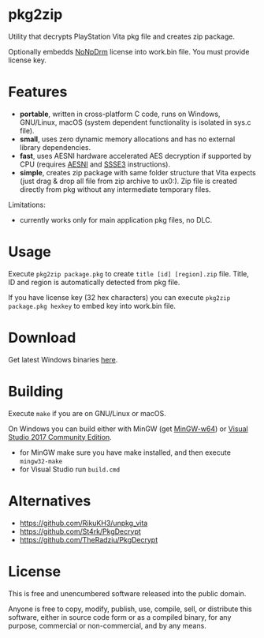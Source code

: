 # pkg2zip

Utility that decrypts PlayStation Vita pkg file and creates zip package.

Optionally embedds [NoNpDrm](https://github.com/TheOfficialFloW/NoNpDrm) license into work.bin file. You must provide license key.

# Features

* **portable**, written in cross-platform C code, runs on Windows, GNU/Linux, macOS (system dependent functionality is isolated in sys.c file).
* **small**, uses zero dynamic memory allocations and has no external library dependencies.
* **fast**, uses AESNI hardware accelerated AES decryption if supported by CPU (requires [AESNI](https://en.wikipedia.org/wiki/AES_instruction_set) and [SSSE3](https://en.wikipedia.org/wiki/SSSE3) instructions).
* **simple**, creates zip package with same folder structure that Vita expects (just drag & drop all file from zip archive to ux0:). Zip file is created directly from pkg without any intermediate temporary files.

Limitations:
* currently works only for main application pkg files, no DLC.

# Usage

Execute `pkg2zip package.pkg` to create `title [id] [region].zip` file. Title, ID and region is automatically detected from pkg file.

If you have license key (32 hex characters) you can execute `pkg2zip package.pkg hexkey` to embed key into work.bin file.

# Download

Get latest Windows binaries [here](https://github.com/mmozeiko/pkg2zip/releases).

# Building

Execute `make` if you are on GNU/Linux or macOS.

On Windows you can build either with MinGW (get [MinGW-w64](http://www.msys2.org/)) or [Visual Studio 2017 Community Edition](https://www.visualstudio.com/vs/community/).
* for MinGW make sure you have make installed, and then execute `mingw32-make`
* for Visual Studio run `build.cmd`

# Alternatives

* https://github.com/RikuKH3/unpkg_vita
* https://github.com/St4rk/PkgDecrypt
* https://github.com/TheRadziu/PkgDecrypt

# License

This is free and unencumbered software released into the public domain.

Anyone is free to copy, modify, publish, use, compile, sell, or distribute this software, either in source code form or as a compiled binary, for any purpose, commercial or non-commercial, and by any means.

